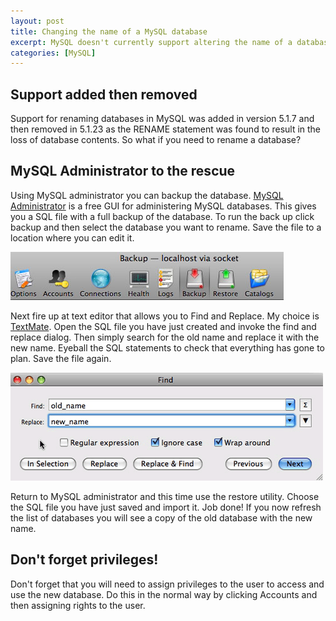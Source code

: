 ```yaml
--- 
layout: post
title: Changing the name of a MySQL database
excerpt: MySQL doesn't currently support altering the name of a database using SQL so here's a workaround.
categories: [MySQL]
---
```

## Support added then removed

Support for renaming databases in MySQL was added in version 5.1.7 and then removed in 5.1.23 as the RENAME statement was found to result in the loss of database contents. So what if you need to rename a database?

## MySQL Administrator to the rescue

Using MySQL administrator you can backup the database. [MySQL Administrator][1] is a free GUI for administering MySQL databases. This gives you a SQL file with a full backup of the database. To run the back up click backup and then select the database you want to rename. Save the file to a location where you can edit it.

![Backing up the database][2] 

Next fire up at text editor that allows you to Find and Replace. My choice is [TextMate][3]. Open the SQL file you have just created and invoke the find and replace dialog. Then simply search for the old name and replace it with the new name. Eyeball the SQL statements to check that everything has gone to plan. Save the file again.

![Search and replace dialog][4] 

Return to MySQL administrator and this time use the restore utility. Choose the SQL file you have just saved and import it. Job done! If you now refresh the list of databases you will see a copy of the old database with the new name.

## Don't forget privileges!

Don't forget that you will need to assign privileges to the user to access and use the new database. Do this in the normal way by clicking Accounts and then assigning rights to the user.

 [1]: http://dev.mysql.com/downloads/gui-tools/5.0.html
 [2]: /images/articles/select_backup.jpg "Backing up the database"
 [3]: http://macromates.com/
 [4]: /images/articles/rename_database.png "Search and replace dialog"
